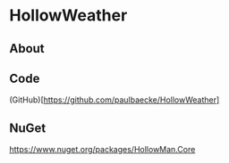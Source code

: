 # HollowWeather

## About

## Code
(GitHub)[https://github.com/paulbaecke/HollowWeather]

## NuGet
https://www.nuget.org/packages/HollowMan.Core

